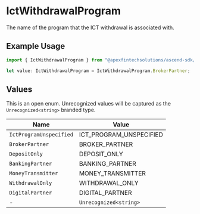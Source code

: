 # IctWithdrawalProgram

The name of the program that the ICT withdrawal is associated with.

## Example Usage

```typescript
import { IctWithdrawalProgram } from "@apexfintechsolutions/ascend-sdk/models/components";

let value: IctWithdrawalProgram = IctWithdrawalProgram.BrokerPartner;
```

## Values

This is an open enum. Unrecognized values will be captured as the `Unrecognized<string>` branded type.

| Name                    | Value                   |
| ----------------------- | ----------------------- |
| `IctProgramUnspecified` | ICT_PROGRAM_UNSPECIFIED |
| `BrokerPartner`         | BROKER_PARTNER          |
| `DepositOnly`           | DEPOSIT_ONLY            |
| `BankingPartner`        | BANKING_PARTNER         |
| `MoneyTransmitter`      | MONEY_TRANSMITTER       |
| `WithdrawalOnly`        | WITHDRAWAL_ONLY         |
| `DigitalPartner`        | DIGITAL_PARTNER         |
| -                       | `Unrecognized<string>`  |